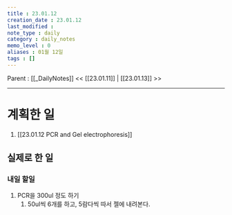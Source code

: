 ```yaml
---
title : 23.01.12
creation_date : 23.01.12
last_modified :
note_type : daily
category : daily_notes
memo_level : 0
aliases : 01월 12일
tags : []
---
```

Parent : [[_DailyNotes]]
<< [[23.01.11]] | [[23.01.13]] >>

---
# 계획한 일

1. [[23.01.12 PCR and Gel electrophoresis]] 

## 실제로 한 일


### 내일 할일
1. PCR을 300ul 정도 하기
	1. 50ul씩 6개를 하고, 5람다씩 따서 젤에 내려본다.